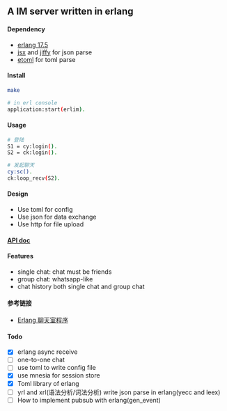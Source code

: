 ## A IM server written in erlang

#### Dependency

* [erlang 17.5](http://www.erlang.org/)
* [jsx](https://github.com/talentdeficit/jsx) and [jiffy](https://github.com/davisp/jiffy) for json parse
* [etoml](https://github.com/kalta/etoml) for toml parse

#### Install

```bash
make

# in erl console
application:start(erlim).
```

#### Usage

```bash
# 登陆
S1 = cy:login().
S2 = ck:login().

# 发起聊天
cy:sc().
ck:loop_recv(S2).
```

#### Design

* Use toml for config
* Use json for data exchange
* Use http for file upload

#### [API doc](https://github.com/FlowerWrong/erlim)


#### Features

* single chat: chat must be friends
* group chat: whatsapp-like
* chat history both single chat and group chat

#### 参考链接

* [Erlang 聊天室程序](http://www.cnblogs.com/yjl49/archive/2012/02/24/2371920.html)

#### Todo

- [x] erlang async receive
- [ ] one-to-one chat
- [ ] use toml to write config file
- [x] use mnesia for session store
- [x] Toml library of erlang
- [ ] yrl and xrl(语法分析/词法分析) write json parse in erlang(yecc and leex)
- [ ] How to implement pubsub with erlang(gen_event)
